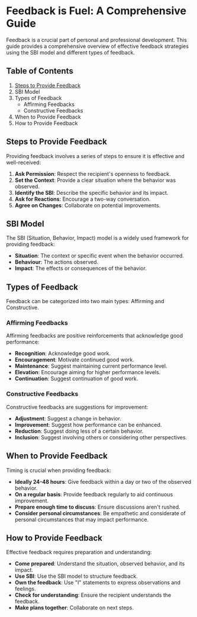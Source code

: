 # Feedback is Fuel: A Comprehensive Guide

Feedback is a crucial part of personal and professional development. This guide provides a comprehensive overview of effective feedback strategies using the SBI model and different types of feedback.

## Table of Contents
1. [Steps to Provide Feedback](#steps-to-provide-feedback)
2. SBI Model
3. Types of Feedback
    - Affirming Feedbacks
    - Constructive Feedbacks
4. When to Provide Feedback
5. How to Provide Feedback

<a name="steps-to-provide-feedback"></a>
## Steps to Provide Feedback

Providing feedback involves a series of steps to ensure it is effective and well-received:

1. **Ask Permission**: Respect the recipient's openness to feedback.
2. **Set the Context**: Provide a clear situation where the behavior was observed.
3. **Identify the SBI**: Describe the specific behavior and its impact.
4. **Ask for Reactions**: Encourage a two-way conversation.
5. **Agree on Changes**: Collaborate on potential improvements.

<a name="sbi-model"></a>
## SBI Model

The SBI (Situation, Behavior, Impact) model is a widely used framework for providing feedback:

- **Situation**: The context or specific event when the behavior occurred.
- **Behaviour**: The actions observed.
- **Impact**: The effects or consequences of the behavior.

<a name="types-of-feedback"></a>
## Types of Feedback

Feedback can be categorized into two main types: Affirming and Constructive.

<a name="affirming-feedbacks"></a>
### Affirming Feedbacks

Affirming feedbacks are positive reinforcements that acknowledge good performance:

- **Recognition**: Acknowledge good work.
- **Encouragement**: Motivate continued good work.
- **Maintenance**: Suggest maintaining current performance level.
- **Elevation**: Encourage aiming for higher performance levels.
- **Continuation**: Suggest continuation of good work.

<a name="constructive-feedbacks"></a>
### Constructive Feedbacks

Constructive feedbacks are suggestions for improvement:

- **Adjustment**: Suggest a change in behavior.
- **Improvement**: Suggest how performance can be enhanced.
- **Reduction**: Suggest doing less of a certain behavior.
- **Inclusion**: Suggest involving others or considering other perspectives.

<a name="when-to-provide-feedback"></a>
## When to Provide Feedback

Timing is crucial when providing feedback:

- **Ideally 24-48 hours**: Give feedback within a day or two of the observed behavior.
- **On a regular basis**: Provide feedback regularly to aid continuous improvement.
- **Prepare enough time to discuss**: Ensure discussions aren't rushed.
- **Consider personal circumstances**: Be empathetic and considerate of personal circumstances that may impact performance.

<a name="how-to-provide-feedback"></a>
## How to Provide Feedback

Effective feedback requires preparation and understanding:

- **Come prepared**: Understand the situation, observed behavior, and its impact.
- **Use SBI**: Use the SBI model to structure feedback.
- **Own the feedback**: Use "I" statements to express observations and feelings.
- **Check for understanding**: Ensure the recipient understands the feedback.
- **Make plans together**: Collaborate on next steps.
